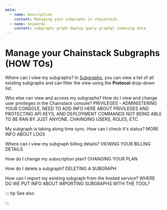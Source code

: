 ```yaml
---
meta:
  - name: description
    content: Managing your subgraphs in chainstack.
  - name: keywords
    content: subgraphs graph deploy query graphql indexing data
---
```


# Manage your Chainstack Subgraphs (HOW TOs)

Where can I view my subgraphs?
In <a href="https://console.chainstack.com/subgraphs" target="_blank">Subgraphs</a>, you can view a list of all existing subgraphs and can filter the view using the **Protocol** drop-down list. 

Who else can view and access my subgraphs?
How do I view and change user privileges in the Chainstack console?
PRIVILEGES - ADMINISTERING YOUR CONSOLE, NEED TO ADD INFO HERE ABOUT PRIVILEGES AND PROTECTING API KEYS, AND DEPLOYMENT COMMANDS NOT BEING ABLE TO BE RAN BY JUST ANYONE.
CHAINGING USERS, ROLES, ETC.

My subgraph is taking along time sync. How can I check it's status?
MORE INFO ABOUT LOGS

Where can I view my subgraph billing details?
VIEWING YOUR BILLING DETAILS

How do I change my subscription plan?
CHANGING YOUR PLAN

How do I delete a subgraph?
DELETING A SUBGRAPH

How can I import my existing subgraph from the hosted service?
WHERE DO WE PUT INFO ABOUT IMPORTING SUBGRAPHS WITH THE TOOL?


::: tip See also

::: 
